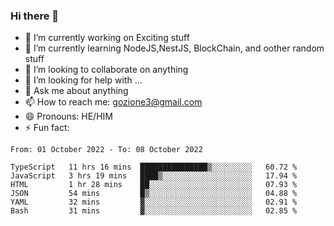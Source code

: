 ### Hi there 👋

<!--
**charlieScript/charlieScript** is a ✨ _special_ ✨ repository because its `README.md` (this file) appears on your GitHub profile.

Here are some ideas to get you started: -->

- 🔭 I’m currently working on Exciting stuff
- 🌱 I’m currently learning NodeJS,NestJS, BlockChain, and oother random stuff
- 👯 I’m looking to collaborate on anything
- 🤔 I’m looking for help with ...
- 💬 Ask me about anything
- 📫 How to reach me: gozione3@gmail.com
- 😄 Pronouns: HE/HIM
- ⚡ Fun fact: 
<!--START_SECTION:waka-->

```text
From: 01 October 2022 - To: 08 October 2022

TypeScript   11 hrs 16 mins  ███████████████▒░░░░░░░░░   60.72 %
JavaScript   3 hrs 19 mins   ████▒░░░░░░░░░░░░░░░░░░░░   17.94 %
HTML         1 hr 28 mins    ██░░░░░░░░░░░░░░░░░░░░░░░   07.93 %
JSON         54 mins         █▒░░░░░░░░░░░░░░░░░░░░░░░   04.88 %
YAML         32 mins         ▓░░░░░░░░░░░░░░░░░░░░░░░░   02.91 %
Bash         31 mins         ▓░░░░░░░░░░░░░░░░░░░░░░░░   02.85 %
```

<!--END_SECTION:waka-->
